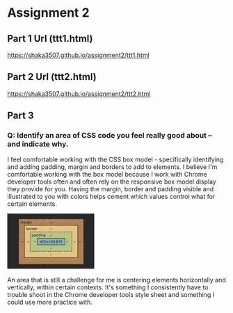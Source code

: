 # Assignment 2

## Part 1 Url (ttt1.html)
https://shaka3507.github.io/assignment2/ttt1.html

## Part 2 Url (ttt2.html)
https://shaka3507.github.io/assignment2/ttt2.html

## Part 3
### Q: Identify an area of CSS code you feel really good about – and indicate why.

I feel comfortable working with the CSS box model - specifically identifying and adding padding, margin and borders to add to elements. I believe I'm comfortable working with the box model because I work with Chrome developer tools often and often rely on the responsive box model display they provide for you. Having the margin, border and padding visible and illustrated to you with colors helps cement which values control what for certain elements.

<img src="./chrome_devtools_boxmodel.png" width="200px" />

An area that is still a challenge for me is centering elements horizontally and vertically, within certain contexts. It's something I consistently have to trouble shoot in the Chrome developer tools style sheet and something I could use more practice with.